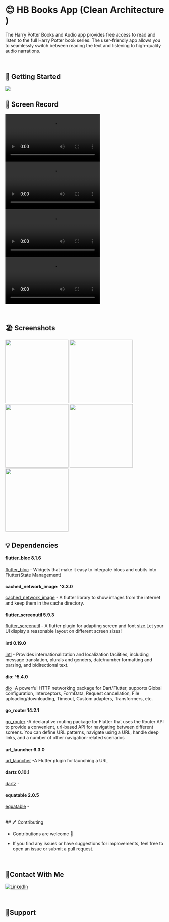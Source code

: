 # 😊 HB Books App (Clean Architecture )

The Harry Potter Books and Audio app provides free access to read and listen to the full Harry Potter book series. The user-friendly app allows you to seamlessly switch between reading the text and listening to high-quality audio narrations.
 
 <br/>

  ## 🚀 Getting Started

   <img src ="https://github.com/user-attachments/assets/b3ce722a-c350-4f86-b7e4-36f490e289b3">

   <br/>

  ## 📸 Screen Record

  <video src="https://github.com/user-attachments/assets/fe383f83-8936-4a33-968a-c2552f2a522d" ></video>
  <video src="https://github.com/user-attachments/assets/5d57017c-b5d0-4296-961a-a0d4547d9630" ></video>
  <video src="https://github.com/user-attachments/assets/8b5a5d4f-a9bc-4c81-a3f6-146b2d54a858" ></video>
  <video src="https://github.com/user-attachments/assets/6a865246-054f-479f-810a-519cd33dec96" ></video>

   <br/>


   ## 🏖️ Screenshots 
 
 <div>
   <img src ="https://github.com/user-attachments/assets/ccb28c0f-c597-4e19-b020-ea056a932110" width="200" >
   <img src ="https://github.com/user-attachments/assets/efaba05f-9056-423a-b8c2-05c4259f3a93" width="200" >
   <img src ="https://github.com/user-attachments/assets/124d8f4b-3011-4a35-ae1e-3580ed72eb35" width="200" >
   <img src ="https://github.com/user-attachments/assets/631eb1cf-1e25-4f1c-85cc-76e15b1129fe" width="200" >
   <img src ="https://github.com/user-attachments/assets/81e76267-fc08-4534-9f19-c5480ac705b7" width="200" >
 </div>


  ## 💡 Dependencies

 ####  flutter_bloc 8.1.6
   [flutter_bloc](https://pub.dev/packages/flutter_bloc) - Widgets that make it easy to integrate blocs and cubits into Flutter(State Management)
#### cached_network_image: ^3.3.0 
  [cached_network_image](https://pub.dev/packages/cached_network_image) -  A flutter library to show images from the internet and keep them in the cache directory.
 #### flutter_screenutil 5.9.3
   [flutter_screenutil](https://pub.dev/packages/flutter_screenutil) - A flutter plugin for adapting screen and font size.Let your UI display a reasonable layout on different screen sizes!
   
 #### intl 0.19.0
   [intl](https://pub.dev/packages/intl) -  Provides internationalization and localization facilities, including message translation, plurals and genders, date/number formatting and parsing, and bidirectional text.
   
 #### dio: ^5.4.0  
  [dio](https://pub.dev/packages/dio) -A powerful HTTP networking package for Dart/Flutter, supports Global configuration, Interceptors, FormData, Request cancellation, File uploading/downloading, Timeout, Custom adapters, Transformers, etc.
 #### go_router 14.2.1  
  [go_router](https://pub.dev/packages/go_router) -A declarative routing package for Flutter that uses the Router API to provide a convenient, url-based API for navigating between different screens. You can define URL patterns, navigate using a URL, handle deep links, and a number of other navigation-related scenarios
 #### url_launcher 6.3.0  
  [url_launcher](https://pub.dev/packages/url_launcher) -A Flutter plugin for launching a URL
 #### dartz 0.10.1  
  [dartz](https://pub.dev/packages/dartz/versions) -
 #### equatable 2.0.5  
  [equatable](https://pub.dev/packages/equatable) - 

  <br/>
   ## 🖊️ Contributing

- Contributions are welcome 💜
- If you find any issues or have suggestions for improvements, feel free to open an issue or submit a pull request.

  <br/>
 ## 🤝Contact With Me

[![LinkedIn](https://img.shields.io/badge/LinkedIn-0077B5?style=for-the-badge&logo=linkedin&logoColor=white)](https://www.linkedin.com/in/ahmedyehia122/) 
  
<br/>

## 💖Support

 
 

   
